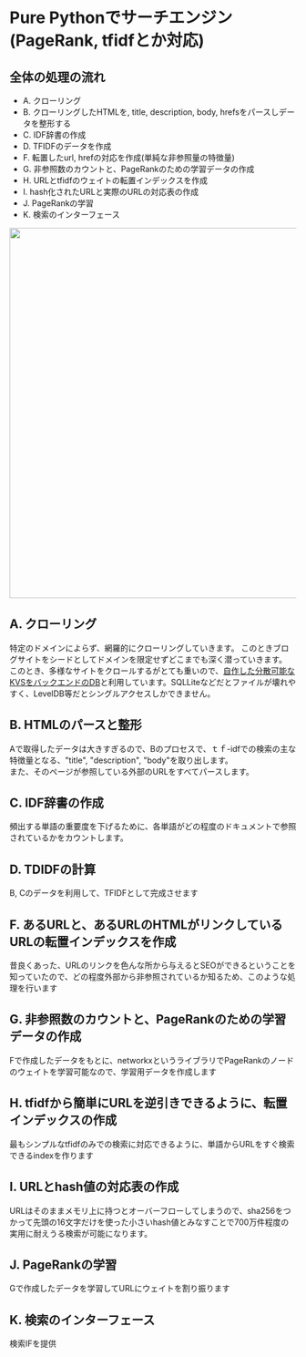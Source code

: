 # Pure Pythonでサーチエンジン(PageRank, tfidfとか対応)

## 全体の処理の流れ
 - A. クローリング
 - B. クローリングしたHTMLを, title, description, body, hrefsをパースしデータを整形する
 - C. IDF辞書の作成
 - D. TFIDFのデータを作成
 - F. 転置したurl, hrefの対応を作成(単純な非参照量の特徴量)
 - G. 非参照数のカウントと、PageRankのための学習データの作成
 - H. URLとtfidfのウェイトの転置インデックスを作成
 - I. hash化されたURLと実際のURLの対応表の作成
 - J. PageRankの学習
 - K. 検索のインターフェース 

<div align="center">
 <img width="650px" src="https://user-images.githubusercontent.com/4949982/60479460-e28c2500-9cc0-11e9-890c-def6f32a17d9.png">
</div>

## A. クローリング
 特定のドメインによらず、網羅的にクローリングしていきます。 このときブログサイトをシードとしてドメインを限定せずどこまでも深く潜っていきます。  
 このとき、多様なサイトをクロールするがとても重いので、[自作した分散可能なKVSをバックエンドのDB](https://github.com/GINK03/pure-python-kvs-f2db)と利用しています。SQLLiteなどだとファイルが壊れやすく、LevelDB等だとシングルアクセスしかできません。  
 
## B. HTMLのパースと整形
 Aで取得したデータは大きすぎるので、Bのプロセスで、ｔｆ-idfでの検索の主な特徴量となる、"title", "description", "body"を取り出します。  
 また、そのページが参照している外部のURLをすべてパースします。  
 
## C. IDF辞書の作成 
 頻出する単語の重要度を下げるために、各単語がどの程度のドキュメントで参照されているかをカウントします。  

## D. TDIDFの計算
 B, Cのデータを利用して、TFIDFとして完成させます

## F. あるURLと、あるURLのHTMLがリンクしているURLの転置インデックスを作成
 昔良くあった、URLのリンクを色んな所から与えるとSEOができるということを知っていたので、どの程度外部から非参照されているか知るため、このような処理を行います

## G. 非参照数のカウントと、PageRankのための学習データの作成
 Fで作成したデータをもとに、networkxというライブラリでPageRankのノードのウェイトを学習可能なので、学習用データを作成します  

## H. tfidfから簡単にURLを逆引きできるように、転置インデックスの作成
 最もシンプルなtfidfのみでの検索に対応できるように、単語からURLをすぐ検索できるindexを作ります  

## I. URLとhash値の対応表の作成
 URLはそのままメモリ上に持つとオーバーフローしてしまうので、sha256をつかって先頭の16文字だけを使った小さいhash値とみなすことで700万件程度の実用に耐えうる検索が可能になります。

## J. PageRankの学習
 Gで作成したデータを学習してURLにウェイトを割り振ります
 
## K. 検索のインターフェース
 検索IFを提供
